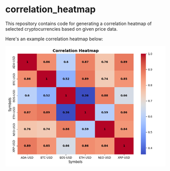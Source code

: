 # correlation_heatmap
This repository contains code for generating a correlation heatmap of selected cryptocurrencies based on given price data.

Here's an example correlation heatmap below:

![Correlation Heatmap](example.png)

